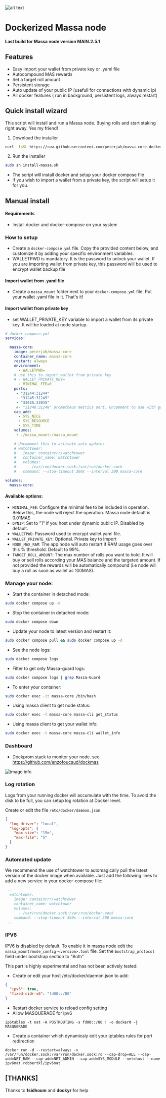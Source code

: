 
![alt text](https://d33wubrfki0l68.cloudfront.net/7df7d7a57a8dda3cc07aab16121b3e3990cf0893/16ccd/portfolio/massa.png)

# Dockerized Massa node #
**Last build for Massa node version MAIN.2.5.1**

## Features
  * Easy import your wallet from private key or .yaml file
  * Autocompound MAS rewards
  * Set a target roll amount
  * Persistent storage
  * Auto update of your public IP (usefull for connections with dynamic ip)
  * All docker features ( run in background, persistent logs, always restart)

## Quick install wizard

  This script will install and run a Massa node. Buying rolls and start staking right away. Yes my friend!

 1. Download the installer
   ```bash
   curl -fsSL https://raw.githubusercontent.com/peterjah/massa-core-docker/main/install.sh -o install-massa.sh
   ```

 2. Run the installer
   ```bash
   sudo sh install-massa.sh
   ```
   * The script will install docker and setup your docker compose file
   * If you wish to import a wallet from a private key, the script will setup it for you.

## Manual install

#### Requirements
  * Install docker and docker-compose on your system

### How to setup

  * Create a `docker-compose.yml` file. Copy the provided content below, and customize it by adding your specific environment variables.
  * WALLETPWD is mandatory. It is the password to unlock your wallet. If you are importing wallet from private key, this password will be used to encrypt wallet backup file

#### Import wallet from .yaml file
  * Create a `massa_mount` folder next to your `docker-compose.yml` file. Put your wallet .yaml file in it. That's it!

#### Import wallet from private key
  * set WALLET_PRIVATE_KEY variable to import a wallet from its private key. It will be loaded at node startup.

```yaml
# docker-compose.yml
services:

  massa-core:
    image: peterjah/massa-core
    container_name: massa-core
    restart: always
    environment:
      - WALLETPWD=
    # use this to import wallet from private key
    # - WALLET_PRIVATE_KEY=
      - MINIMAL_FEE=0
    ports:
     - "31244:31244"
     - "31245:31245"
     - "33035:33035"
     #- "31248:31248" prometheus metrics port. Uncomment to use with grafana dashboard
    cap_add:
      - SYS_NICE
      - SYS_RESOURCE
      - SYS_TIME
    volumes:
     - ./massa_mount:/massa_mount

    # Uncomment this to activate auto updates
    # watchtower:
    #   image: containrrr/watchtower
    #   container_name: watchtower
    #   volumes:
    #     - /var/run/docker.sock:/var/run/docker.sock
    #   command: --stop-timeout 360s --interval 300 massa-core

volumes:
  massa-core:
```
#### Available options:

 - `MINIMAL_FEE`: Configure the minimal fee to be included in operation. Below this, the node will reject the operation. Massa node default is 0.01MAS 
 - `DYNIP`: Set to "1" if you host under dynamic public IP. Disabled by default.
 - `WALLETPWD`: Password used to encrypt wallet yaml file.
 - `WALLET_PRIVATE_KEY`: Optional. Private key to import
 - `NODE_MAX_RAM`: The app node will auto restart if RAM usage goes over this % threshold. Default to 99%.
 - `TARGET_ROLL_AMOUNT`: The max number of rolls you want to hold. It will buy or sell rolls according your MAS balance and the targeted amount. If not provided the rewards will be automatically compound (i.e node will buy a roll as soon as wallet as 100MAS).

### Manage your node:

  * Start the container in detached mode:
```bash
sudo docker compose up -d
```

  * Stop the container in detached mode:
```bash
sudo docker compose down
```

  * Update your node to latest version and restart it:
```bash
sudo docker compose pull && sudo docker compose up -d
```

  * See the node logs:
```bash
sudo docker compose logs
```

  * Filter to get only Massa-guard logs:
```bash
sudo docker compose logs | grep Massa-Guard
```

  * To enter your container:
```bash
sudo docker exec -it massa-core /bin/bash
```

  * Using massa client to get node status:
```bash
sudo docker exec -t massa-core massa-cli get_status
```

  * Using massa client to get your wallet info:
```bash
sudo docker exec -t massa-core massa-cli wallet_info
```


### Dashboard

  * Dockprom stack to monitor your node.
  see https://github.com/enzofoucaud/dockmas

![image info](./img/dashboard.png)


### Log rotation
  Logs from your running docker will accumulate with the time. To avoid the disk to be full, you can setup log rotation at Docker level.

  Create or edit the file `/etc/docker/daemon.json`
  ```json
  {
    "log-driver": "local",
    "log-opts": {
      "max-size": "15m",
      "max-file": "5"
    }
  }
```

### Automated update
We recommend the use of watchtower to automagically pull the latest version of the docker image when available. Just add the following lines to add a new service in your docker-compose file:
```yaml
...
  watchtower:
    image: containrrr/watchtower
    container_name: watchtower
    volumes:
      - /var/run/docker.sock:/var/run/docker.sock
    command: --stop-timeout 360s --interval 300 massa-core
...
```

### IPV6

IPV6 is disabled by default.
To enable it in massa node edit the `massa_mount/node_config-<version>.toml` file. Set the `bootstrap_protocol` field under bootstrap section to "Both"

This part is highly experimental and has not been actively tested.

- Create or edit your host /etc/docker/daemon.json to add:
```json
{
  "ipv6": true,
  "fixed-cidr-v6": "fd00::/80"
}
```
- Restart docker service to reload config setting
- Allow MASQUERADE for ipv6
```console
ip6tables -t nat -A POSTROUTING -s fd00::/80 ! -o docker0 -j MASQUERADE
```
- Create a container which dynamicaly edit your iptables rules for port redirection
```console
docker run -d --restart=always -v /var/run/docker.sock:/var/run/docker.sock:ro --cap-drop=ALL --cap-add=NET_RAW --cap-add=NET_ADMIN --cap-add=SYS_MODULE --net=host --name ipv6nat robbertkl/ipv6nat
```

## [THANKS] ##
Thanks to **fsidhoum** and **dockyr** for help

